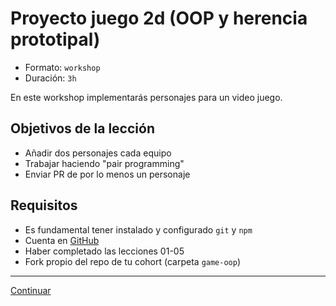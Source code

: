 # Proyecto juego 2d (OOP y herencia prototipal)

* Formato: `workshop`
* Duración: `3h`

En este workshop implementarás personajes para un video juego.

## Objetivos de la lección

* Añadir dos personajes cada equipo
* Trabajar haciendo "pair programming"
* Enviar PR de por lo menos un personaje

## Requisitos

* Es fundamental tener instalado y configurado `git` y `npm`
* Cuenta en [GitHub](https://github.com/)
* Haber completado las lecciones 01-05
* Fork propio del repo de tu cohort (carpeta `game-oop`)

***

[Continuar](07-game-oop-demo.md)
